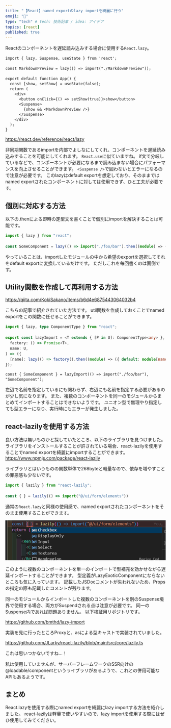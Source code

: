 ```yaml
---
title: "【React】named exportのlazy importを綺麗に行う"
emoji: "📘"
type: "tech" # tech: 技術記事 / idea: アイデア
topics: [react]
published: true
---
```


Reactのコンポーネントを遅延読み込みする場合に使用する`React.lazy`。

```tsx
import { lazy, Suspense, useState } from 'react';

const MarkdownPreview = lazy(() => import("./MarkdownPreview"));

export default function App() {
  const [show, setShow] = useState(false);
  return (
    <div>
      <button onClick={() => setShow(true)}>show</button>
      <Suspense>
        {show && <MarkdownPreview />}
      </Suspense>
    </div>
  );
}
```

https://react.dev/reference/react/lazy

非同期関数であるimportを内部でよしなにしてくれ、コンポーネントを遅延読み込みすることを可能にしてくれます。
`React.use`に似ていますね。
if文で分岐しているなどで、コンポーネントが必要になるまで読み込まない場合にパフォーマンスを向上させることができます。
`<Suspense />`で囲わないとエラーになるので注意が必要です。
このlazyはdefault exportを想定しており、そのままではnamed exportされたコンポーネントに対しては使用できず、ひと工夫が必要です。

## 個別に対応する方法

以下の.thenによる即時の定型文を書くことで個別にimportを解決することは可能です。

```ts
import { lazy } from "react";

const SomeComponent = lazy(() => import("./foo/bar").then((module) => ({ default: module.SomeComponent })));
```

やっていることは、importしたモジュールの中から希望のexportを選択してそれをdefault exportに変換しているだけです。
ただしこれを毎回書くのは面倒です。

## Utility関数を作成して再利用する方法

https://qiita.com/KokiSakano/items/b6d4e6875443064032b4

こちらの記事で紹介されていた方法です。
util関数を作成しておくことでnamed exportをこの関数に任せることができます。

```ts
import { lazy, type ComponentType } from "react";

export const lazyImport = <T extends { [P in U]: ComponentType<any> }, U extends string>(
  factory: () => Promise<T>,
  name: U,
) => ({
  [name]: lazy(() => factory().then((module) => ({ default: module[name] }))),
});
```

```ts:使用例
const { SomeComponent } = lazyImport(() => import("./foo/bar"), "SomeComponent");
```

左辺で名前を指定しているにも関わらず、右辺にも名前を指定する必要があるのが少し気になります。
また、複数のコンポーネントを同一のモジュールからまとめてインポートすることはできないようです。
ユニオン型で無理やり指定しても型エラーになり、実行時にもエラーが発生しました。

## react-lazilyを使用する方法

良い方法は無いものかと探していたところ、以下のライブラリを見つけました。
ライブラリをインストールすることが許されている場合、react-lazilyを使用することでnamed exportを綺麗にimportすることができます。
https://www.npmjs.com/package/react-lazily

ライブラリとはいうものの関数単体で268byteと軽量なので、依存を増やすことの罪悪感も少ないです。

```ts
import { lazily } from "react-lazily";

const { } = lazily(() => import("@/ui/form/elements"))
```

通常の`React.lazy`と同様の使用感で、named exportされたコンポーネントをそのまま使用することができます。

![複数のコンポーネントを単一のインポートで型補完を効かせながらインポートする図](/images/react-lazily/multi-components.png)

このように複数のコンポーネントを単一のインポートで型補完を効かせながら遅延インポートすることができます。
型定義がLazyExoticComponentにならないところも気に入っています。
記載したJSDocコメントが失われないため、Propsの指定の際も記載したコメントが残ります。

同一のモジュールからインポートした複数のコンポーネントを別のSuspense境界で使用する場合、両方がSuspendされる点は注意が必要です。
同一のSuspense内であれば問題ありません。
以下検証用リポジトリです。

https://github.com/bmthd/lazy-import


実装を見に行ったところProxyと、asによる型キャストで実装されていました。

https://github.com/JLarky/react-lazily/blob/main/src/core/lazily.ts

これは思いつかないですね…！

私は使用していませんが、サーバーフレームワークのSSR向けの@loadable/componentというライブラリがあるようで、これとの併用可能なAPIもあるようです。

## まとめ

React.lazyを使用する際にnamed exportを綺麗にlazy importする方法を紹介しました。
react-lazilyは軽量で使いやすいので、lazy importを使用する際にはぜひ使用してみてください。
